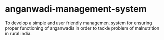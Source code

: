 # anganwadi-management-system
To develop a simple and user friendly management system for ensuring proper functioning of anganwadis in order to tackle problem of malnutrition in rural india.

